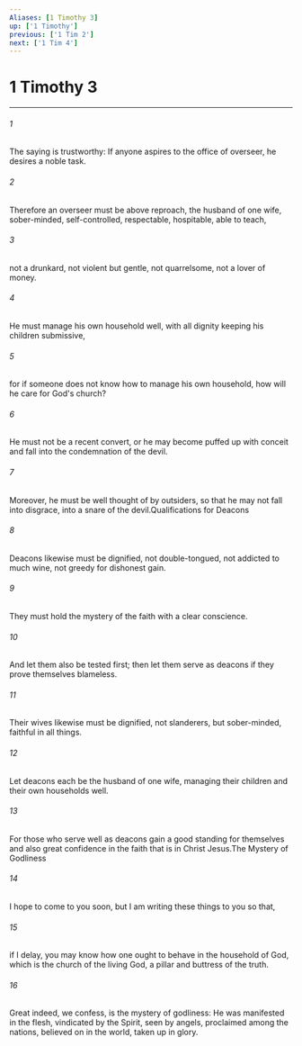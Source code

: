 ```yaml
---
Aliases: [1 Timothy 3]
up: ['1 Timothy']
previous: ['1 Tim 2']
next: ['1 Tim 4']
---
```

# 1 Timothy 3
***



###### 1 
The saying is trustworthy: If anyone aspires to the office of overseer, he desires a noble task. 

###### 2 
Therefore an overseer must be above reproach, the husband of one wife, sober-minded, self-controlled, respectable, hospitable, able to teach, 

###### 3 
not a drunkard, not violent but gentle, not quarrelsome, not a lover of money. 

###### 4 
He must manage his own household well, with all dignity keeping his children submissive, 

###### 5 
for if someone does not know how to manage his own household, how will he care for God's church? 

###### 6 
He must not be a recent convert, or he may become puffed up with conceit and fall into the condemnation of the devil. 

###### 7 
Moreover, he must be well thought of by outsiders, so that he may not fall into disgrace, into a snare of the devil.Qualifications for Deacons 

###### 8 
Deacons likewise must be dignified, not double-tongued, not addicted to much wine, not greedy for dishonest gain. 

###### 9 
They must hold the mystery of the faith with a clear conscience. 

###### 10 
And let them also be tested first; then let them serve as deacons if they prove themselves blameless. 

###### 11 
Their wives likewise must be dignified, not slanderers, but sober-minded, faithful in all things. 

###### 12 
Let deacons each be the husband of one wife, managing their children and their own households well. 

###### 13 
For those who serve well as deacons gain a good standing for themselves and also great confidence in the faith that is in Christ Jesus.The Mystery of Godliness 

###### 14 
I hope to come to you soon, but I am writing these things to you so that, 

###### 15 
if I delay, you may know how one ought to behave in the household of God, which is the church of the living God, a pillar and buttress of the truth. 

###### 16 
Great indeed, we confess, is the mystery of godliness: He was manifested in the flesh, vindicated by the Spirit, seen by angels, proclaimed among the nations, believed on in the world, taken up in glory.
